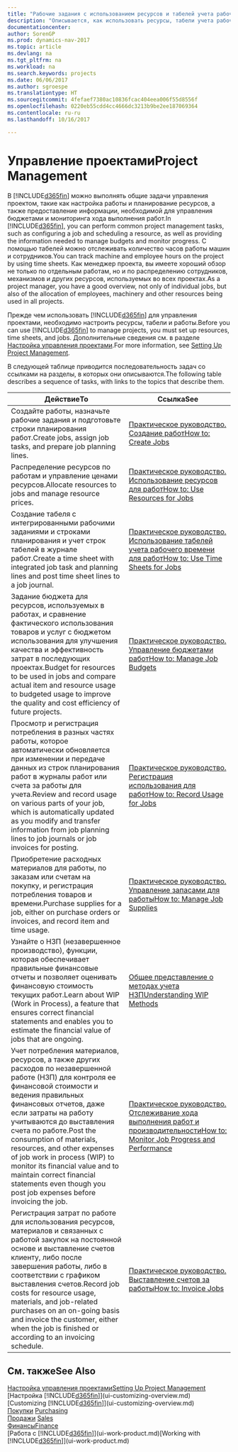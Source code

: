 ```yaml
---
title: "Рабочие задания с использованием ресурсов и табелей учета рабочего времени"
description: "Описывается, как использовать ресурсы, табели учета рабочего времени и работы для управления проектами."
documentationcenter: 
author: SorenGP
ms.prod: dynamics-nav-2017
ms.topic: article
ms.devlang: na
ms.tgt_pltfrm: na
ms.workload: na
ms.search.keywords: projects
ms.date: 06/06/2017
ms.author: sgroespe
ms.translationtype: HT
ms.sourcegitcommit: 4fefaef7380ac10836fcac404eea006f55d8556f
ms.openlocfilehash: 0220eb55cdd4cc4666dc3213b9be2ee187069364
ms.contentlocale: ru-ru
ms.lasthandoff: 10/16/2017

---
```

# <a name="project-management"></a><span data-ttu-id="7e9a7-103">Управление проектами</span><span class="sxs-lookup"><span data-stu-id="7e9a7-103">Project Management</span></span>
<span data-ttu-id="7e9a7-104">В [!INCLUDE[d365fin](includes/d365fin_md.md)] можно выполнять общие задачи управления проектом, такие как настройка работы и планирование ресурсов, а также предоставление информации, необходимой для управления бюджетами и мониторинга хода выполнения работ.</span><span class="sxs-lookup"><span data-stu-id="7e9a7-104">In [!INCLUDE[d365fin](includes/d365fin_md.md)], you can perform common project management tasks, such as configuring a job and scheduling a resource, as well as providing the information needed to manage budgets and monitor progress.</span></span> <span data-ttu-id="7e9a7-105">С помощью табелей можно отслеживать количество часов работы машин и сотрудников.</span><span class="sxs-lookup"><span data-stu-id="7e9a7-105">You can track machine and employee hours on the project by using time sheets.</span></span> <span data-ttu-id="7e9a7-106">Как менеджер проекта, вы имеете хороший обзор не только по отдельным работам, но и по распределению сотрудников, механизмов и других ресурсов, используемых во всех проектах.</span><span class="sxs-lookup"><span data-stu-id="7e9a7-106">As a project manager, you have a good overview, not only of individual jobs, but also of the allocation of employees, machinery and other resources being used in all projects.</span></span>

<span data-ttu-id="7e9a7-107">Прежде чем использовать [!INCLUDE[d365fin](includes/d365fin_md.md)] для управления проектами, необходимо настроить ресурсы, табели и работы.</span><span class="sxs-lookup"><span data-stu-id="7e9a7-107">Before you can use [!INCLUDE[d365fin](includes/d365fin_md.md)] to manage projects, you must set up resources, time sheets, and jobs.</span></span> <span data-ttu-id="7e9a7-108">Дополнительные сведения см. в разделе [Настройка управления проектами](projects-setup-projects.md).</span><span class="sxs-lookup"><span data-stu-id="7e9a7-108">For more information, see [Setting Up Project Management](projects-setup-projects.md).</span></span>  

<span data-ttu-id="7e9a7-109">В следующей таблице приводится последовательность задач со ссылками на разделы, в которых они описываются.</span><span class="sxs-lookup"><span data-stu-id="7e9a7-109">The following table describes a sequence of tasks, with links to the topics that describe them.</span></span>

| <span data-ttu-id="7e9a7-110">Действие</span><span class="sxs-lookup"><span data-stu-id="7e9a7-110">To</span></span> | <span data-ttu-id="7e9a7-111">Ссылка</span><span class="sxs-lookup"><span data-stu-id="7e9a7-111">See</span></span> |
| --- | --- |
| <span data-ttu-id="7e9a7-112">Создайте работы, назначьте рабочие задания и подготовьте строки планирования работ.</span><span class="sxs-lookup"><span data-stu-id="7e9a7-112">Create jobs, assign job tasks, and prepare job planning lines.</span></span> |[<span data-ttu-id="7e9a7-113">Практическое руководство. Создание работ</span><span class="sxs-lookup"><span data-stu-id="7e9a7-113">How to: Create Jobs</span></span>](projects-how-create-jobs.md) |
| <span data-ttu-id="7e9a7-114">Распределение ресурсов по работам и управление ценами ресурсов.</span><span class="sxs-lookup"><span data-stu-id="7e9a7-114">Allocate resources to jobs and manage resource prices.</span></span> |[<span data-ttu-id="7e9a7-115">Практическое руководство. Использование ресурсов для работ</span><span class="sxs-lookup"><span data-stu-id="7e9a7-115">How to: Use Resources for Jobs</span></span>](projects-how-use-resources.md) |
| <span data-ttu-id="7e9a7-116">Создание табеля с интегрированными рабочими заданиями и строками планирования и учет строк табелей в журнале работ.</span><span class="sxs-lookup"><span data-stu-id="7e9a7-116">Create a time sheet with integrated job task and planning lines and post time sheet lines to a job journal.</span></span> |[<span data-ttu-id="7e9a7-117">Практическое руководство. Использование табелей учета рабочего времени для работ</span><span class="sxs-lookup"><span data-stu-id="7e9a7-117">How to: Use Time Sheets for Jobs</span></span>](projects-how-use-time-sheets.md) |
| <span data-ttu-id="7e9a7-118">Задание бюджета для ресурсов, используемых в работах, и сравнение фактического использования товаров и услуг с бюджетом использования для улучшения качества и эффективность затрат в последующих проектах.</span><span class="sxs-lookup"><span data-stu-id="7e9a7-118">Budget for resources to be used in jobs and compare actual item and resource usage to budgeted usage to improve the quality and cost efficiency of future projects.</span></span> |[<span data-ttu-id="7e9a7-119">Практическое руководство. Управление бюджетами работ</span><span class="sxs-lookup"><span data-stu-id="7e9a7-119">How to: Manage Job Budgets</span></span>](projects-how-manage-budgets.md) |
| <span data-ttu-id="7e9a7-120">Просмотр и регистрация потребления в разных частях работы, которое автоматически обновляется при изменении и передаче данных из строк планирования работ в журналы работ или счета за работы для учета.</span><span class="sxs-lookup"><span data-stu-id="7e9a7-120">Review and record usage on various parts of your job, which is automatically updated as you modify and transfer information from job planning lines to job journals or job invoices for posting.</span></span> |[<span data-ttu-id="7e9a7-121">Практическое руководство. Регистрация использования для работ</span><span class="sxs-lookup"><span data-stu-id="7e9a7-121">How to: Record Usage for Jobs</span></span>](projects-how-record-job-usage.md) |
| <span data-ttu-id="7e9a7-122">Приобретение расходных материалов для работы, по заказам или счетам на покупку, и регистрация потребления товаров и времени.</span><span class="sxs-lookup"><span data-stu-id="7e9a7-122">Purchase supplies for a job, either on purchase orders or invoices, and record item and time usage.</span></span> |[<span data-ttu-id="7e9a7-123">Практическое руководство. Управление запасами для работы</span><span class="sxs-lookup"><span data-stu-id="7e9a7-123">How to: Manage Job Supplies</span></span>](projects-how-manage-project-supplies.md) |
| <span data-ttu-id="7e9a7-124">Узнайте о НЗП (незавершенное производство), функции, которая обеспечивает правильные финансовые отчеты и позволяет оценивать финансовую стоимость текущих работ.</span><span class="sxs-lookup"><span data-stu-id="7e9a7-124">Learn about WIP (Work in Process), a feature that ensures correct financial statements and enables you to estimate the financial value of jobs that are ongoing.</span></span> |[<span data-ttu-id="7e9a7-125">Общее представление о методах учета НЗП</span><span class="sxs-lookup"><span data-stu-id="7e9a7-125">Understanding WIP Methods</span></span>](projects-understanding-wip.md) |
| <span data-ttu-id="7e9a7-126">Учет потребления материалов, ресурсов, а также других расходов по незавершенной работе (НЗП) для контроля ее финансовой стоимости и ведения правильных финансовых отчетов, даже если затраты на работу учитываются до выставления счета по работе.</span><span class="sxs-lookup"><span data-stu-id="7e9a7-126">Post the consumption of materials, resources, and other expenses of job work in process (WIP) to monitor its financial value and to maintain correct financial statements even though you post job expenses before invoicing the job.</span></span> |[<span data-ttu-id="7e9a7-127">Практическое руководство. Отслеживание хода выполнения работ и производительности</span><span class="sxs-lookup"><span data-stu-id="7e9a7-127">How to: Monitor Job Progress and Performance</span></span>](projects-how-monitor-progress-performance.md) |
| <span data-ttu-id="7e9a7-128">Регистрация затрат по работе для использования ресурсов, материалов и связанных с работой закупок на постоянной основе и выставление счетов клиенту, либо после завершения работы, либо в соответствии с графиком выставления счетов.</span><span class="sxs-lookup"><span data-stu-id="7e9a7-128">Record job costs for resource usage, materials, and job-related purchases on an on-going basis and invoice the customer, either when the job is finished or according to an invoicing schedule.</span></span> |[<span data-ttu-id="7e9a7-129">Практическое руководство. Выставление счетов за работы</span><span class="sxs-lookup"><span data-stu-id="7e9a7-129">How to: Invoice Jobs</span></span>](projects-how-invoice-jobs.md) |

## <a name="see-also"></a><span data-ttu-id="7e9a7-130">См. также</span><span class="sxs-lookup"><span data-stu-id="7e9a7-130">See Also</span></span>
[<span data-ttu-id="7e9a7-131">Настройка управления проектами</span><span class="sxs-lookup"><span data-stu-id="7e9a7-131">Setting Up Project Management</span></span>](projects-setup-projects.md)  
<span data-ttu-id="7e9a7-132">[Настройка [!INCLUDE[d365fin](includes/d365fin_md.md)]](ui-customizing-overview.md)    </span><span class="sxs-lookup"><span data-stu-id="7e9a7-132">[Customizing [!INCLUDE[d365fin](includes/d365fin_md.md)]](ui-customizing-overview.md)    </span></span>  
<span data-ttu-id="7e9a7-133">[Покупки](purchasing-manage-purchasing.md)       </span><span class="sxs-lookup"><span data-stu-id="7e9a7-133">[Purchasing](purchasing-manage-purchasing.md)       </span></span>  
<span data-ttu-id="7e9a7-134">[Продажи](sales-manage-sales.md)  </span><span class="sxs-lookup"><span data-stu-id="7e9a7-134">[Sales](sales-manage-sales.md)  </span></span>  
[<span data-ttu-id="7e9a7-135">Финансы</span><span class="sxs-lookup"><span data-stu-id="7e9a7-135">Finance</span></span>](finance.md)  
<span data-ttu-id="7e9a7-136">[Работа с [!INCLUDE[d365fin](includes/d365fin_md.md)]](ui-work-product.md)</span><span class="sxs-lookup"><span data-stu-id="7e9a7-136">[Working with [!INCLUDE[d365fin](includes/d365fin_md.md)]](ui-work-product.md)</span></span>  

